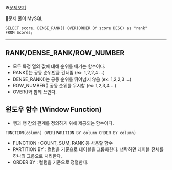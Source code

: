 ⚙[문제보기](https://leetcode.com/problems/rank-scores/)



🔎문제 풀이
MySQL
```MySQL
SELECT score, DENSE_RANK() OVER(ORDER BY score DESC) as "rank"
FROM Scores;
```

---
## RANK/DENSE_RANK/ROW_NUMBER
- 모두 특정 열의 값에 대해 순위를 매기는 함수이다.
- RANK()는 공동 순위만큼 건너뜀 (ex: 1,2,2,4 ...)
- DENSE_RANK()는 공동 순위를 뛰어넘지 않음 (ex: 1,2,2,3 ...)
- ROW_NUMBER() 공동 순위를 무시함 (ex: 1,2,3,4 ...)
- OVER()와 함께 쓰인다.

## 윈도우 함수 (Window Function)
- 행과 행 간의 관계를 정의하기 위해 제공되는 함수이다.
 ```
 FUNCTION(column) OVER(PARITION BY column ORDER BY column)
 ```
- FUNCTION : COUNT, SUM, RANK 등 사용할 함수
- PARTITION BY : 컬럼을 기준으로 테이블을 그룹화한다. 생략하면 테이블 전체를 하나의 그룹으로 처리한다.
- ORDER BY : 컬럼을 기준으로 정렬한다.

